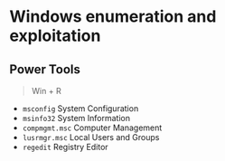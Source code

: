 # Windows enumeration and exploitation
## Power Tools
> Win + R
- `msconfig` System  Configuration
- `msinfo32` System Information
- `compmgmt.msc` Computer Management
- `lusrmgr.msc` Local Users and Groups
- `regedit` Registry Editor
